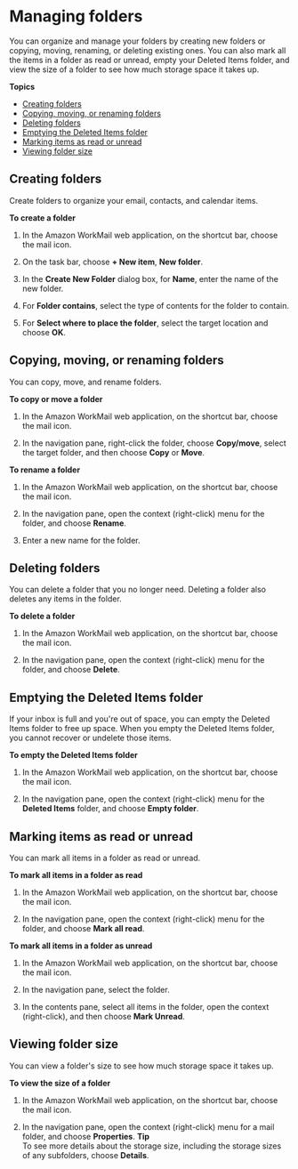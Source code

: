 # Managing folders<a name="manage-folders"></a>

You can organize and manage your folders by creating new folders or copying, moving, renaming, or deleting existing ones\. You can also mark all the items in a folder as read or unread, empty your Deleted Items folder, and view the size of a folder to see how much storage space it takes up\.

**Topics**
+ [Creating folders](#create_folder)
+ [Copying, moving, or renaming folders](#copy_move_rename_folder)
+ [Deleting folders](#delete_folder)
+ [Emptying the Deleted Items folder](#empty_deleted_items)
+ [Marking items as read or unread](#mark_items_read_unread)
+ [Viewing folder size](#view_folder_size)

## Creating folders<a name="create_folder"></a>

Create folders to organize your email, contacts, and calendar items\.

**To create a folder**

1. In the Amazon WorkMail web application, on the shortcut bar, choose the mail icon\.

1. On the task bar, choose **\+ New item**, **New folder**\.

1. In the **Create New Folder** dialog box, for **Name**, enter the name of the new folder\.

1. For **Folder contains**, select the type of contents for the folder to contain\.

1. For **Select where to place the folder**, select the target location and choose **OK**\.

## Copying, moving, or renaming folders<a name="copy_move_rename_folder"></a>

You can copy, move, and rename folders\.

**To copy or move a folder**

1. In the Amazon WorkMail web application, on the shortcut bar, choose the mail icon\.

1. In the navigation pane, right\-click the folder, choose **Copy/move**, select the target folder, and then choose **Copy** or **Move**\.

**To rename a folder**

1. In the Amazon WorkMail web application, on the shortcut bar, choose the mail icon\.

1. In the navigation pane, open the context \(right\-click\) menu for the folder, and choose **Rename**\.

1. Enter a new name for the folder\.

## Deleting folders<a name="delete_folder"></a>

You can delete a folder that you no longer need\. Deleting a folder also deletes any items in the folder\.

**To delete a folder**

1. In the Amazon WorkMail web application, on the shortcut bar, choose the mail icon\.

1. In the navigation pane, open the context \(right\-click\) menu for the folder, and choose **Delete**\.

## Emptying the Deleted Items folder<a name="empty_deleted_items"></a>

If your inbox is full and you're out of space, you can empty the Deleted Items folder to free up space\. When you empty the Deleted Items folder, you cannot recover or undelete those items\.

**To empty the Deleted Items folder**

1. In the Amazon WorkMail web application, on the shortcut bar, choose the mail icon\.

1. In the navigation pane, open the context \(right\-click\) menu for the **Deleted Items** folder, and choose **Empty folder**\.

## Marking items as read or unread<a name="mark_items_read_unread"></a>

You can mark all items in a folder as read or unread\.

**To mark all items in a folder as read**

1. In the Amazon WorkMail web application, on the shortcut bar, choose the mail icon\.

1. In the navigation pane, open the context \(right\-click\) menu for the folder, and choose **Mark all read**\.

**To mark all items in a folder as unread**

1. In the Amazon WorkMail web application, on the shortcut bar, choose the mail icon\.

1. In the navigation pane, select the folder\.

1. In the contents pane, select all items in the folder, open the context \(right\-click\), and then choose **Mark Unread**\.

## Viewing folder size<a name="view_folder_size"></a>

You can view a folder's size to see how much storage space it takes up\.

**To view the size of a folder**

1. In the Amazon WorkMail web application, on the shortcut bar, choose the mail icon\.

1. In the navigation pane, open the context \(right\-click\) menu for a mail folder, and choose **Properties**\.
**Tip**  
To see more details about the storage size, including the storage sizes of any subfolders, choose **Details**\.